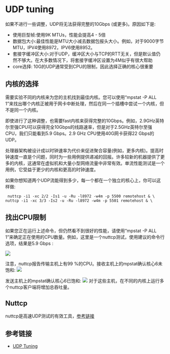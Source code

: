 # UDP tuning
如果不进行一些调整，UDP将无法获得完整的10Gbps (或更多)。原因如下是:
- 使用巨型帧:使用9K MTUs，性能会提高4 - 5倍 
- 数据包大小:最佳性能是MTU大小减去数据包报头大小。例如，对于9000字节MTU，IPV4使用8972，IPV6使用8952。 
- 套接字缓冲区大小:对于UDP，缓冲区大小与TCP的RTT无关，但是默认值仍然不够大。在大多数情况下，将套接字缓冲区设置为4M似乎有很大帮助 
- core选择: 10G的UDP通常受到CPU的限制，因此选择正确的核心很重要

##  内核的选择

需要实验不同的内核来为您的主机找到最佳内核。您可以使用“mpstat -P ALL 1”来找出哪个内核正被用于网卡中断处理，然后在同一个插槽中尝试一个内核，但不是同一个内核。

即使进行了这种调整，也需要fast内核来获得完整的10Gbps。例如，2.9GHz英特尔至强CPU可以获得完全10Gbps的线路速率，但是对于2.5GHz英特尔至强CPU，我们只能看到5.9 Gbps。2.9 GHz CPU使用40G网卡获得22 Gbps的UDP。

处理器架构被设计成以时钟速率为代价来促进聚合容量(例如，更多内核)。提高时钟速度一直是个问题，同时为一些用例提供递减的回报。许多较新的机器提供了更多的内核，这通常在虚拟机和大量小型网络流量中非常有效。单流性能测试是一个用例，它受益于更少的内核和更高的时钟速度。

如果你想知道两个UDP流能得到多少，每一个都在一个独立的核心上，你可以这样做:


```
 nuttcp -i1 -xc 2/2 -Is1 -u -Ru -l8972 -w4m -p 5500 remotehost & \
nuttcp -i1 -xc 3/3 -Is2 -u -Ru -l8972 -w4m -p 5501 remotehost & \
```

## 找出CPU限制
如果您正在运行上述命令，但仍然看不到很好的性能，请使用“mpstat -P ALL 1”来确定正在使用的CPU数量。例如，这里是一个nuttcp测试，使用建议的命令行选项，结果是5.9 Gbps :

![](https://fasterdata.es.net/assets/_resampled/ResizedImage600173-20140813-nuttcp.png)

注意，nuttcp报告传输主机上有99 %的CPU。接收主机上的mpstat确认核心6未饱和:
![](https://fasterdata.es.net/assets/_resampled/ResizedImage600145-20140813-server.png)

发送主机上的mpstat确认核心6已饱和:
![](https://fasterdata.es.net/assets/_resampled/ResizedImage600143-20140813-client.png)
对于这些主机，在不同的内核上运行多个nuttcp客户端将增加总吞吐量。

## Nuttcp
nuttcp是高速UDP测试的有效工具，[参考链接](https://fasterdata.es.net/performance-testing/network-troubleshooting-tools/nuttcp/)

## 参考链接

- [UDP Tuning](https://fasterdata.es.net/network-tuning/udp-tuning/)